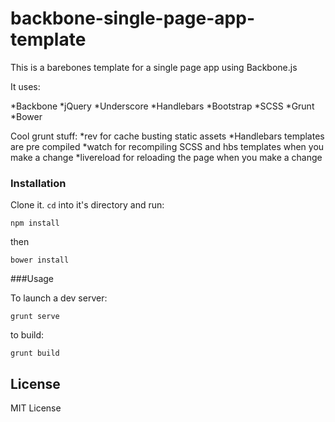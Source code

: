 backbone-single-page-app-template
====================

This is a barebones template for a single page app using Backbone.js

It uses:

*Backbone
*jQuery
*Underscore
*Handlebars
*Bootstrap
*SCSS
*Grunt
*Bower

Cool grunt stuff:
*rev for cache busting static assets
*Handlebars templates are pre compiled
*watch for recompiling SCSS and hbs templates when you make a change
*livereload for reloading the page when you make a change


### Installation

Clone it. `cd` into it's directory and run:

    npm install

then

    bower install


###Usage

To launch a dev server:

    grunt serve

to build:

    grunt build

## License

MIT License